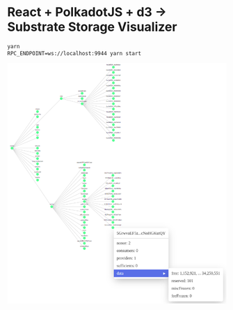 # React + PolkadotJS + d3 -> Substrate Storage Visualizer

```shell
yarn
RPC_ENDPOINT=ws://localhost:9944 yarn start
```

![Example](./img/example.png)
